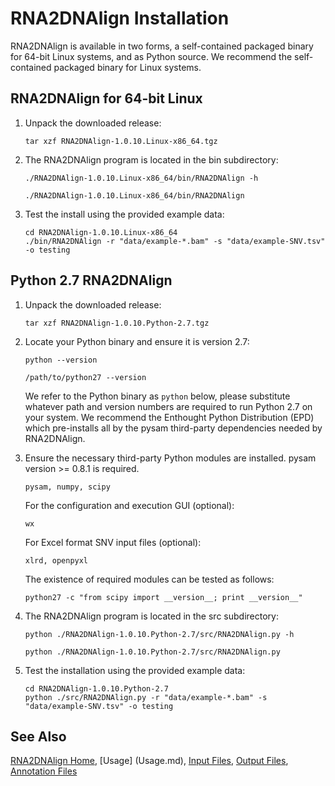 
# RNA2DNAlign Installation #

RNA2DNAlign is available in two forms, a self-contained packaged binary
for 64-bit Linux systems, and as Python source. We recommend the
self-contained packaged binary for Linux systems.

## RNA2DNAlign for 64-bit Linux ##

1. Unpack the downloaded release:

    ```
    tar xzf RNA2DNAlign-1.0.10.Linux-x86_64.tgz
    ```

2. The RNA2DNAlign program is located in the bin subdirectory:

    ```
    ./RNA2DNAlign-1.0.10.Linux-x86_64/bin/RNA2DNAlign -h
    
    ./RNA2DNAlign-1.0.10.Linux-x86_64/bin/RNA2DNAlign 
    ```

3. Test the install using the provided example data:

    ```
    cd RNA2DNAlign-1.0.10.Linux-x86_64
    ./bin/RNA2DNAlign -r "data/example-*.bam" -s "data/example-SNV.tsv" -o testing
    ```

## Python 2.7 RNA2DNAlign ##

1. Unpack the downloaded release:

    ```
    tar xzf RNA2DNAlign-1.0.10.Python-2.7.tgz
    ```

2. Locate your Python binary and ensure it is version 2.7:

    ```
    python --version

    /path/to/python27 --version 
    ``` 

   We refer to the Python binary as `python` below, please substitute
   whatever path and version numbers are required to run Python 2.7 on
   your system. We recommend the Enthought Python Distribution (EPD) which
   pre-installs all by the pysam third-party dependencies needed by RNA2DNAlign.

3. Ensure the necessary third-party Python modules are installed. pysam version >= 0.8.1 is required. 

    ```
    pysam, numpy, scipy
    ```

   For the configuration and execution GUI (optional):
    
    ```
    wx
    ```

   For Excel format SNV input files (optional):

    ```
    xlrd, openpyxl
    ```

   The existence of required modules can be tested as follows:

    ```
    python27 -c "from scipy import __version__; print __version__"
    ```

4. The RNA2DNAlign program is located in the src subdirectory:

    ```
    python ./RNA2DNAlign-1.0.10.Python-2.7/src/RNA2DNAlign.py -h
    
    python ./RNA2DNAlign-1.0.10.Python-2.7/src/RNA2DNAlign.py
    ```

5. Test the installation using the provided example data:

    ```
    cd RNA2DNAlign-1.0.10.Python-2.7
    python ./src/RNA2DNAlign.py -r "data/example-*.bam" -s "data/example-SNV.tsv" -o testing
    ```

## See Also

[RNA2DNAlign Home](..), [Usage] (Usage.md), [Input Files](InputFiles.md), [Output Files](OutputFiles.md), [Annotation Files](AnnotationFiles.md)
